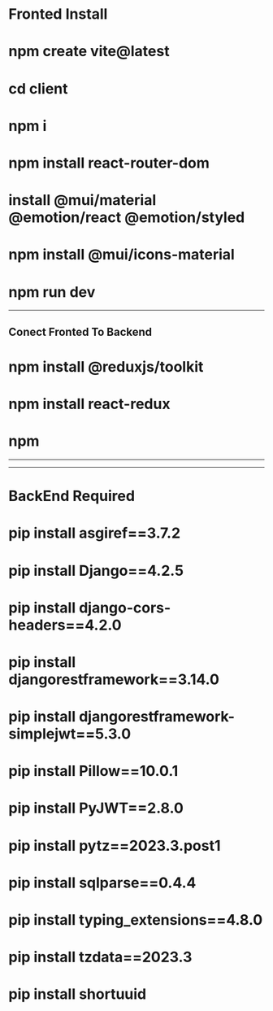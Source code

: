 # Fronted Install 
# npm create vite@latest
# cd client
# npm i  
# npm install react-router-dom
# install @mui/material @emotion/react @emotion/styled
# npm install @mui/icons-material
# npm run dev

******************************
## Conect Fronted To Backend #####

# npm install @reduxjs/toolkit
# npm install react-redux
# npm 


_____________________________________________
_____________________________________________
# BackEnd Required

# pip install asgiref==3.7.2
# pip install Django==4.2.5
# pip install django-cors-headers==4.2.0
# pip install djangorestframework==3.14.0
# pip install djangorestframework-simplejwt==5.3.0
# pip install Pillow==10.0.1
# pip install PyJWT==2.8.0
# pip install pytz==2023.3.post1
# pip install sqlparse==0.4.4
# pip install typing_extensions==4.8.0
# pip install tzdata==2023.3
# pip install shortuuid

